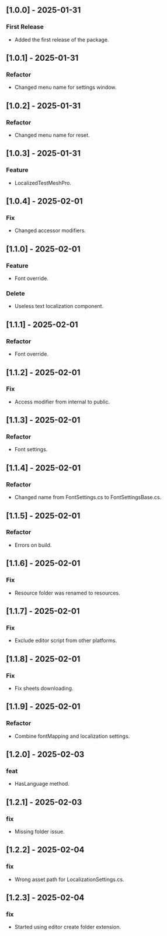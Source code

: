## [1.0.0] - 2025-01-31
### First Release
- Added the first release of the package.
## [1.0.1] - 2025-01-31
### Refactor
- Changed menu name for settings window.
## [1.0.2] - 2025-01-31
### Refactor
- Changed menu name for reset.
## [1.0.3] - 2025-01-31
### Feature
- LocalizedTestMeshPro.
## [1.0.4] - 2025-02-01
### Fix
- Changed accessor modifiers.
## [1.1.0] - 2025-02-01
### Feature
- Font override.
### Delete
- Useless text localization component.
## [1.1.1] - 2025-02-01
### Refactor
- Font override.
## [1.1.2] - 2025-02-01
### Fix
- Access modifier from internal to public.
## [1.1.3] - 2025-02-01
### Refactor
- Font settings.
## [1.1.4] - 2025-02-01
### Refactor
- Changed name from FontSettings.cs to FontSettingsBase.cs.
## [1.1.5] - 2025-02-01
### Refactor
- Errors on build.
## [1.1.6] - 2025-02-01
### Fix
- Resource folder was renamed to resources.
## [1.1.7] - 2025-02-01
### Fix
- Exclude editor script from other platforms.
## [1.1.8] - 2025-02-01
### Fix
- Fix sheets downloading.
## [1.1.9] - 2025-02-01
### Refactor
- Combine fontMapping and localization settings.
## [1.2.0] - 2025-02-03
### feat
- HasLanguage method.
## [1.2.1] - 2025-02-03
### fix
- Missing folder issue.
## [1.2.2] - 2025-02-04
### fix
- Wrong asset path for LocalizationSettings.cs.
## [1.2.3] - 2025-02-04
### fix
- Started using editor create folder extension.